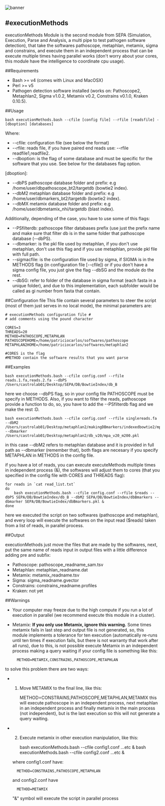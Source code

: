 ![banner](https://raw.githubusercontent.com/microgenomics/tutorials/master/img/microgenomics.png)

#executionMethods
----------------

executionMethods Module is the second module from SEPA (Simulation, Execution, Parse and Analysis,  a multi pipe to test pathogen software detection), that take the softwares pathoscope, metaphlan, metamix, sigma and constrains, and execute them in an independent process that can be execute multiple times having parallel works (don't worry about your cores, this module have the intelligence to coordinate cpu usage). 

##Requirements

* Bash >= v4 (comes with Linux and MacOSX)
* Perl >= v5
* Pathogen detection software installed (works on: Pathoscope2, Metaphlan2, Sigma v1.0.2, Metamix v0.2, Constrains v0.1.0, Kraken 0.10.5).

##Usage

	bash executionMethods.bash --cfile [config file] --rfile [readsfile] -[dboption] [databases]
	
Where:
	
* --cfile: configuration file (see below the format)
* --rfile: reads file, if you have paired end reads use: --rfile readfile1,readfile2.
* --dboption: is the flag of some database and must be specific for the software that you use. See below for the databases flag option.

[dboption]:

* --dbPS pathoscope database folder and prefix: e.g /home/user/dbpathoscope_bt2/targetdb (bowtie2 index).
* --dbM2 metaphlan database folder and prefix: e.g /home/user/dbmarkers_bt2/targetdb (bowtie2 index).
* --dbMX metamix database folder and prefix: e.g /home/user/dbmetamix_nhi/targetdb (blast index).

Additionally, depending of the case, you have to use some of this flags:

* --PSfilterdb: pathoscope filter databases prefix (use just the prefix name and make sure that filter db is in the same folder that pathoscope database (--dbPS).
* --dbmarker: is the pkl file used by metaphlan, if you don't use metaphlan, don't use this flag and if you use metaphlan, provide pkl file with full path.
* --sigmacfile: is the configuration file used by sigma, if SIGMA is in the METHODS flag (in configuration file [--cfile]) or if you don't have a sigma config file, you just give the flag --dbSG and the module do the rest.
* --dbSG: refer to folder of the database in sigma format (each fasta in a unique folder), and due to this implementation, each subfolder would be called as gi number from fasta that contain.

##Configuration file
This file contain several parameters to steer the script (most of them just serves in no local mode), the minimal parameters are:

	# executionMethods configuration file #
	# add comments using the pound character

	CORES=3
	THREADS=20
	METHOD=PATHOSCOPE,METAPHLAN
	PATHOSCOPEHOME=/home/patriciocarlos/softwares/pathoscope
	METAPHLAN2HOME=/home/patriciocarlos/softwares/metaphlan2

	#CORES is the flag
	#METHOD contain the software results that you want parse

##Examples

	bash executionMethods.bash --cfile config.conf --rfile reads.1.fa,reads.2.fa --dbPS /Users/castrolab01/Desktop/SEPA/DB/BowtieIndex/db_B

here we choose --dbPS flag, so in your config file PATHOSCOPE must be specify in METHODS. Also, if you want to filter the reads, pathoscope provide a function to do, so, you have to add the --PSfilterdb flag and we make the rest :D.

	bash executionMethods.bash --cfile config.conf --rfile singlereads.fa --dbM2 /Users/castrolab01/Desktop/metaphlan2/makingDBmarkers/indexedbowtie2/mpa_v20_m200 --dbmarker /Users/castrolab01/Desktop/metaphlan2/db_v20/mpa_v20_m200.pkl

in this case --dbM2 refers to metaphlan database and it is provided in full path as --dbmarker (remember that), both flags are necesary if you specify METAPHLAN in METHODS in the config file.

if you have a lot of reads, you can execute executeMethods multiple times in independent process (&), the softwares will adjust them to cores (that you specified in the config file with CORES and THREADS flag):

	for reads in `cat read_list.txt`
	do
		bash executionMethods.bash --cfile config.conf --rfile $reads --dbPS SEPA/DB/BowtieIndex/db_B --dbM2 SEPA/DB/BowtieIndex/dbBmarkers --dbmarker SEPA/DB/BowtieIndex/dbBmarkers.pkl &
	done
	
here we executed the script on two softwares (pathoscope and metaphlan), and every loop will execute the softwares on the input read ($reads) taken from a list of reads, in parallel process.

##Output

executionMethods just move the files that are made by the softwares, next, put the same name of reads input in output files with a little difference adding pre and subfix:

* Pathoscope: pathoscope\_readname_sam.tsv
* Metaphlan: metaphlan\_readname.dat
* Metamix: metamix\_readname.tsv
* Sigma: sigma\_readname.gvector
* Constrains: constrains\_readname.profiles
* Kraken: not yet

##Warnings
* Your computer may freeze due to the high compute if you run a lot of execution in parallel (we recommend execute this module in a cluster).
* Metamix: **If you only use Metamix, ignore this warning.** Some times metamix fails in last step and output file is not generated, so, this module implements a tolerance for ten execution (automatically re-runs until ten times if execution  fails, but there is not warranty that work after all runs), due to this, is not possible execute Metamix in an independent process making a query waiting if your config file is something like this:

		METHOD=METAMIX,CONSTRAINS,PATHOSCOPE,METAPHLAN
to solve this problem there are two ways: 
* 1) Move METAMIX to the final line, like this:
		
		METHOD=CONSTRAINS,PATHOSCOPE,METAPHLAN,METAMIX
this will execute pathoscope in an independent process, next metaphlan in an independent process and finally metamix in the main process (not independent), but is the last execution so this will not generate a query waiting.

* 2) Execute metamix in other execution manipulation, like this:

		bash executionMethods.bash --cfile config1.conf ...etc &
		bash executionMethods.bash --cfile config2.conf ...etc &
		
	where config1.conf have:
			
		METHOD=CONSTRAINS,PATHOSCOPE,METAPHLAN
	and config2.conf have
	
		METHOD=METAMIX

	"&" symbol will execute the script in parallel process